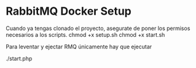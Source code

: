 # RabbitMQ Docker Setup

Cuando ya tengas clonado el proyecto, asegurate de poner los permisos necesarios a los scripts.
chmod +x setup.sh
chmod +x start.sh

Para leventar y ejectar RMQ únicamente hay que ejecutar 

./start.php